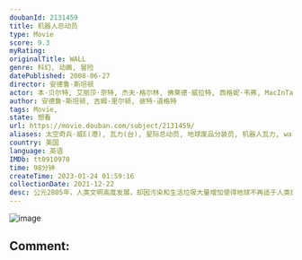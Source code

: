 ```yaml
---
doubanId: 2131459
title: 机器人总动员
type: Movie
score: 9.3
myRating: 
originalTitle: WALL
genre: 科幻, 动画, 冒险
datePublished: 2008-06-27
director: 安德鲁·斯坦顿
actor: 本·贝尔特, 艾丽莎·奈特, 杰夫·格尔林, 佛莱德·威拉特, 西格妮·韦弗, MacInTalk, 约翰·拉岑贝格, 凯茜·纳基麦, 泰迪·牛顿, 鲍伯·伯根, 洛丽·理查德森, 吉姆·瓦德, 彼特·道格特, 安德鲁·斯坦顿, 杰夫·皮金, 约翰·齐甘, 米凯·麦高万, 雪莉·琳恩, 克莱特·惠特克, 唐纳德·富利洛夫, 罗里·艾伦, 杰斯·哈梅尔, 拉瑞恩·纽曼, 扬·拉布森, 保罗·伊丁, 特蕾莎·甘泽尔, 安格斯·麦克莱恩, 草刈正雄, 赵增熹, 加勒特·帕尔默
author: 安德鲁·斯坦顿, 吉姆·里尔顿, 彼特·道格特
tags: Movie, 
state: 想看
url: https://movie.douban.com/subject/2131459/
aliases: 太空奇兵·威E(港), 瓦力(台), 星际总动员, 地球废品分装员, 机器人瓦力, walle
country: 美国
language: 英语
IMDb: tt0910970
time: 98分钟
createTime: 2023-01-24 01:59:16
collectionDate: 2021-12-22
desc: 公元2805年，人类文明高度发展，却因污染和生活垃圾大量增加使得地球不再适于人类居住。地球人被迫乘坐飞船离开故乡，进行一次漫长无边的宇宙之旅。临行前他们委托Buynlarge的公司对地球垃圾进行清理，...
---
```


![image](p1461851991.jpg)

Comment: 
---

